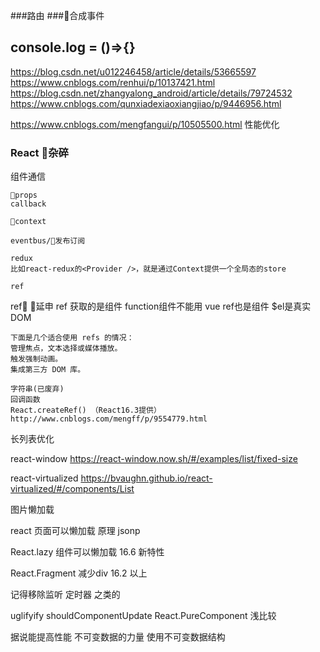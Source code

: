 ###路由
###合成事件
## console.log = ()=>{}
https://blog.csdn.net/u012246458/article/details/53665597
https://www.cnblogs.com/renhui/p/10137421.html
https://blog.csdn.net/zhangyalong_android/article/details/79724532
https://www.cnblogs.com/qunxiadexiaoxiangjiao/p/9446956.html

https://www.cnblogs.com/mengfangui/p/10505500.html 性能优化


### React 杂碎

组件通信

    props 
    callback

    context

    eventbus/发布订阅

    redux
    比如react-redux的<Provider />，就是通过Context提供一个全局态的store

    ref

ref 延申  ref 获取的是组件  function组件不能用 vue ref也是组件 $el是真实DOM

    下面是几个适合使用 refs 的情况：
    管理焦点，文本选择或媒体播放。
    触发强制动画。
    集成第三方 DOM 库。

    字符串(已废弃)
    回调函数
    React.createRef() （React16.3提供）
    http://www.cnblogs.com/mengff/p/9554779.html

长列表优化

react-window
https://react-window.now.sh/#/examples/list/fixed-size

react-virtualized
https://bvaughn.github.io/react-virtualized/#/components/List


图片懒加载

react 页面可以懒加载 原理 jsonp

 React.lazy 组件可以懒加载  16.6 新特性

 React.Fragment 减少div 16.2 以上

记得移除监听 定时器 之类的

uglifyify
shouldComponentUpdate
React.PureComponent  浅比较


据说能提高性能
不可变数据的力量
使用不可变数据结构




